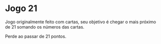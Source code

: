 # Jogo 21

Jogo originalmente feito com cartas, seu objetivo é chegar o mais próximo de 21 somando os números das cartas.

Perde ao passar de 21 pontos.